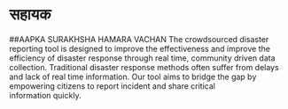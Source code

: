 # सहायक
##AAPKA SURAKHSHA HAMARA VACHAN
The crowdsourced disaster reporting tool is designed to improve the effectiveness and improve the efficiency of disaster response through real time, community driven data collection. Traditional disaster response methods often suffer from delays and lack of real time information. Our tool aims to bridge the gap by empowering citizens to report incident and share critical information quickly.
